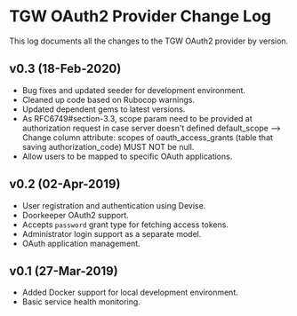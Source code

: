 # TGW OAuth2 Provider Change Log

This log documents all the changes to the TGW OAuth2 provider by version.

## v0.3 (18-Feb-2020)

- Bug fixes and updated seeder for development environment.
- Cleaned up code based on Rubocop warnings.
- Updated dependent gems to latest versions.
- As RFC6749#section-3.3, scope param need to be provided at authorization request in case server doesn't defined default_scope --> Change column attribute: scopes of oauth_access_grants (table that saving authorization_code) MUST NOT be null.
- Allow users to be mapped to specific OAuth applications.

## v0.2 (02-Apr-2019)

- User registration and authentication using Devise.
- Doorkeeper OAuth2 support.
- Accepts `password` grant type for fetching access tokens.
- Administrator login support as a separate model.
- OAuth application management.

## v0.1 (27-Mar-2019)

- Added Docker support for local development environment.
- Basic service health monitoring.
